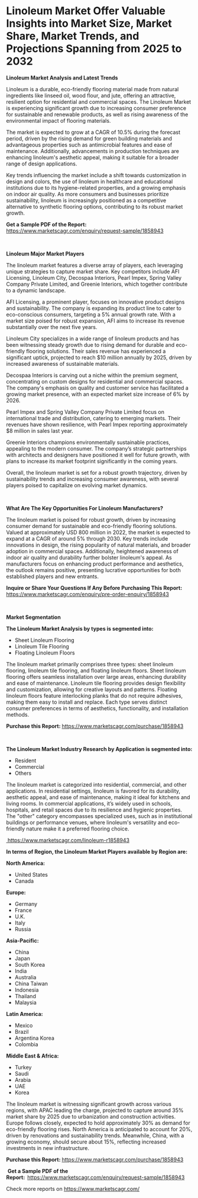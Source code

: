 <p><h1>Linoleum Market Offer Valuable Insights into Market Size, Market Share, Market Trends, and Projections Spanning from 2025 to 2032</h1></p><p><strong>Linoleum Market Analysis and Latest Trends</strong></p>
<p><p>Linoleum is a durable, eco-friendly flooring material made from natural ingredients like linseed oil, wood flour, and jute, offering an attractive, resilient option for residential and commercial spaces. The Linoleum Market is experiencing significant growth due to increasing consumer preference for sustainable and renewable products, as well as rising awareness of the environmental impact of flooring materials.</p><p>The market is expected to grow at a CAGR of 10.5% during the forecast period, driven by the rising demand for green building materials and advantageous properties such as antimicrobial features and ease of maintenance. Additionally, advancements in production techniques are enhancing linoleum's aesthetic appeal, making it suitable for a broader range of design applications.</p><p>Key trends influencing the market include a shift towards customization in design and colors, the use of linoleum in healthcare and educational institutions due to its hygiene-related properties, and a growing emphasis on indoor air quality. As more consumers and businesses prioritize sustainability, linoleum is increasingly positioned as a competitive alternative to synthetic flooring options, contributing to its robust market growth.</p></p>
<p><strong>Get a Sample PDF of the Report:&nbsp;</strong> <a href="https://www.marketscagr.com/enquiry/request-sample/1858943?utm_campaign=3095&utm_medium=2&utm_source=Github&utm_content=ia&utm_term=01042025&utm_id=linoleum">https://www.marketscagr.com/enquiry/request-sample/1858943</a></p>
<p>&nbsp;</p>
<p><strong>Linoleum Major Market Players</strong></p>
<p><p>The linoleum market features a diverse array of players, each leveraging unique strategies to capture market share. Key competitors include AFI Licensing, Linoleum City, Decospaa Interiors, Pearl Impex, Spring Valley Company Private Limited, and Greenie Interiors, which together contribute to a dynamic landscape.</p><p>AFI Licensing, a prominent player, focuses on innovative product designs and sustainability. The company is expanding its product line to cater to eco-conscious consumers, targeting a 5% annual growth rate. With a market size poised for robust expansion, AFI aims to increase its revenue substantially over the next five years.</p><p>Linoleum City specializes in a wide range of linoleum products and has been witnessing steady growth due to rising demand for durable and eco-friendly flooring solutions. Their sales revenue has experienced a significant uptick, projected to reach $10 million annually by 2025, driven by increased awareness of sustainable materials.</p><p>Decospaa Interiors is carving out a niche within the premium segment, concentrating on custom designs for residential and commercial spaces. The company's emphasis on quality and customer service has facilitated a growing market presence, with an expected market size increase of 6% by 2026.</p><p>Pearl Impex and Spring Valley Company Private Limited focus on international trade and distribution, catering to emerging markets. Their revenues have shown resilience, with Pearl Impex reporting approximately $8 million in sales last year.</p><p>Greenie Interiors champions environmentally sustainable practices, appealing to the modern consumer. The company’s strategic partnerships with architects and designers have positioned it well for future growth, with plans to increase its market footprint significantly in the coming years.</p><p>Overall, the linoleum market is set for a robust growth trajectory, driven by sustainability trends and increasing consumer awareness, with several players poised to capitalize on evolving market dynamics.</p></p>
<p>&nbsp;</p>
<p><strong>What Are The Key Opportunities For Linoleum Manufacturers?</strong></p>
<p><p>The linoleum market is poised for robust growth, driven by increasing consumer demand for sustainable and eco-friendly flooring solutions. Valued at approximately USD 800 million in 2022, the market is expected to expand at a CAGR of around 5% through 2030. Key trends include innovations in design, the rising popularity of natural materials, and broader adoption in commercial spaces. Additionally, heightened awareness of indoor air quality and durability further bolster linoleum's appeal. As manufacturers focus on enhancing product performance and aesthetics, the outlook remains positive, presenting lucrative opportunities for both established players and new entrants.</p></p>
<p><strong>Inquire or Share Your Questions If Any Before Purchasing This Report:</strong> <a href="https://www.marketscagr.com/enquiry/pre-order-enquiry/1858943?utm_campaign=3095&utm_medium=2&utm_source=Github&utm_content=ia&utm_term=01042025&utm_id=linoleum">https://www.marketscagr.com/enquiry/pre-order-enquiry/1858943</a></p>
<p>&nbsp;</p>
<p><strong>Market Segmentation</strong></p>
<p><strong>The Linoleum Market Analysis by types is segmented into:</strong></p>
<p><ul><li>Sheet Linoleum Flooring</li><li>Linoleum Tile Flooring</li><li>Floating Linoleum Floors</li></ul></p>
<p><p>The linoleum market primarily comprises three types: sheet linoleum flooring, linoleum tile flooring, and floating linoleum floors. Sheet linoleum flooring offers seamless installation over large areas, enhancing durability and ease of maintenance. Linoleum tile flooring provides design flexibility and customization, allowing for creative layouts and patterns. Floating linoleum floors feature interlocking planks that do not require adhesives, making them easy to install and replace. Each type serves distinct consumer preferences in terms of aesthetics, functionality, and installation methods.</p></p>
<p><strong>Purchase this Report:&nbsp;</strong><a href="https://www.marketscagr.com/purchase/1858943?utm_campaign=3095&utm_medium=2&utm_source=Github&utm_content=ia&utm_term=01042025&utm_id=linoleum">https://www.marketscagr.com/purchase/1858943</a></p>
<p>&nbsp;</p>
<p><strong>The Linoleum Market Industry Research by Application is segmented into:</strong></p>
<p><ul><li>Resident</li><li>Commercial</li><li>Others</li></ul></p>
<p><p>The linoleum market is categorized into residential, commercial, and other applications. In residential settings, linoleum is favored for its durability, aesthetic appeal, and ease of maintenance, making it ideal for kitchens and living rooms. In commercial applications, it’s widely used in schools, hospitals, and retail spaces due to its resilience and hygienic properties. The "other" category encompasses specialized uses, such as in institutional buildings or performance venues, where linoleum's versatility and eco-friendly nature make it a preferred flooring choice.</p></p>
<p><a href="https://www.marketscagr.com/linoleum-r1858943?utm_campaign=3095&utm_medium=2&utm_source=Github&utm_content=ia&utm_term=01042025&utm_id=linoleum">&nbsp;https://www.marketscagr.com/linoleum-r1858943</a></p>
<p><strong>In terms of Region, the Linoleum Market Players available by Region are:</strong></p>
<p>
    <p> <strong> North America: </strong>
        <ul>
            <li>United States</li>
            <li>Canada</li>
        </ul>
        </p> 
    <p> <strong> Europe: </strong>
        <ul>
            <li>Germany</li>
            <li>France</li>
            <li>U.K.</li>
            <li>Italy</li>
            <li>Russia</li>
        </ul>
        </p> 
    <p> <strong> Asia-Pacific: </strong>
        <ul>
            <li>China</li>
            <li>Japan</li>
            <li>South Korea</li>
            <li>India</li>
            <li>Australia</li>
            <li>China Taiwan</li>
            <li>Indonesia</li>
            <li>Thailand</li>
            <li>Malaysia</li>
        </ul>
        </p> 
    <p> <strong> Latin America: </strong>
        <ul>
            <li>Mexico</li>
            <li>Brazil</li>
            <li>Argentina Korea</li>
            <li>Colombia</li>
        </ul>
        </p> 
    <p> <strong> Middle East & Africa: </strong>
        <ul>
            <li>Turkey</li>
            <li>Saudi</li>
            <li>Arabia</li>
            <li>UAE</li>
            <li>Korea</li>
        </ul>
    </p>
    </p>
<p><p>The linoleum market is witnessing significant growth across various regions, with APAC leading the charge, projected to capture around 35% market share by 2025 due to urbanization and construction activities. Europe follows closely, expected to hold approximately 30% as demand for eco-friendly flooring rises. North America is anticipated to account for 20%, driven by renovations and sustainability trends. Meanwhile, China, with a growing economy, should secure about 15%, reflecting increased investments in new infrastructure.</p></p>
<p><strong>Purchase this Report: </strong><a href="https://www.marketscagr.com/purchase/1858943?utm_campaign=3095&utm_medium=2&utm_source=Github&utm_content=ia&utm_term=01042025&utm_id=linoleum">https://www.marketscagr.com/purchase/1858943</a></p>
<p>&nbsp;<strong>Get a Sample PDF of the Report:&nbsp;&nbsp;</strong><a href="https://www.marketscagr.com/enquiry/request-sample/1858943?utm_campaign=3095&utm_medium=2&utm_source=Github&utm_content=ia&utm_term=01042025&utm_id=linoleum">https://www.marketscagr.com/enquiry/request-sample/1858943</a></p>
<p><strong></strong></p>
<p>Check more reports on <a href="https://www.marketscagr.com/?utm_campaign=3095&utm_medium=2&utm_source=Github&utm_content=ia&utm_term=01042025&utm_id=linoleum">https://www.marketscagr.com/</a></p>